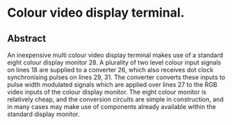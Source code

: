 # Colour video display terminal.

## Abstract
An inexpensive multi colour video display terminal makes use of a standard eight colour display monitor 28. A plurality of two level colour input signals on lines 18 are supplied to a converter 26, which also receives dot clock synchronising pulses on lines 29, 31. The converter converts these inputs to pulse width modulated signals which are applied over lines 27 to the RGB video inputs of the colour display monitor. The eight colour monitor is relatively cheap, and the conversion circuits are simple in construction, and in many cases may make use of components already available within the standard display monitor.